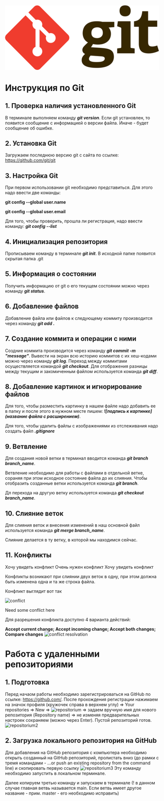 ![Тут должно быть лого](Git-logo.png)
# Инструкция по Git
## 1. Проверка наличия установленного Git
В терминале выполняем команду ***git version***. Если git установлен, то появится сообщение с информацией о версии файла. Иначе - будет сообщение об ошибке.

## 2. Установка Git
Загружаем последнюю версию git с сайта по ссылке: https://github.com/git/git

## 3. Настройка Git
При первом использовании git необходимо представиться. Для этого надо ввести две команды: 

__git config --global user.name__

__git config --global user.email__

Для того, чтобы проверить, прошла ли регистрация, надо ввести команду: ***git config --list***

## 4. Инициализация репозитория
Прописываем команду в терминале ***git init***. В исходной папке появится скрытая папка .git

## 5. Информация о состоянии
Получить информацию от git о его текущем состоянии можно через команду ***git status***.

## 6. Добавление файлов
Добавление файла или файлов к следующему коммиту производится через команду ***git add .***

## 7. Создание коммита и операции с ними
Создние коммита производится через команду ***git commit -m "message"***. Вывести на экран всю историю коммитов с их хеш-кодами можно через команду ***git log***. Переход между коммитами осуществляется командой ***git checkout***. Для отображения разницы между текущим и закомиченным файлом используется команда ***git diff***.

## 8. Добавление картинок и игнорирование файлов
Для того, чтобы разместить картинку в нашем файле надо добавить ее в папку и после этого в нужном месте пишем: ***![подпись к картинке](название файла с расширением)***.

Для того, чтобы удалить файлы с изображениями из отслеживания надо создать файл ***.gitignore***

## 9. Ветвление
Для создания новой ветки в терминал вводится команда ***git branch branch_name***. 

Ветвление необходимо для работы с файлами в отдельной ветке, сораняя при этом исходное состояние файла до их слияния. Чтобы отобразить созданные ветки используется команда ***git branch***.

Дл перехода на другую ветку используется команда ***git checkout branch_name***.

## 10. Слияние веток 

Для слияния веток и внесения изменений в наш основной файл используется команда ***git merge branch_name***.

Слияние делается в ту ветку, в которой мы находимся сейчас.

## 11. Конфликты

Хочу увидеть конфликт
Очень нужен конфликт
Хочу увидеть конфликт

Конфликты возникают при слиянии двух веток в одну, при этом должна быть изменена одна и та же строка файла.

Конфликт выглядит вот так

![conflict](conflict.png)

Need some conflict here

Для разрешения конфликта доступно 4 варианта действий:

__Accept current change; Accept incoming change; Accept both changes; Compare changes__
![conflict resolvation](conflict_res.png)

# Работа с удаленными репозиториями

## 1. Подготовка
Перед начаом работы необходимо зарегистрироваться на GitHub по ссылке: https://github.com/. После прохождения регистрации нажимаем на значок профиля (кружочек справа в верхнем углу) => Your repositories => New => ![repositorium](reposit1.png.png) => задаем вручную имя для нового репозитория (Repository name) => не изменяя предварительных настроек сохраняем (можно через Enter). Пустой репозиторий готов.
 ![repositorium2](reposit2.png)

 ## 2. Загрузка локального репозитория на GitHub
 Для добавления на GitHub репозитория с компьютера необходимо открыть созданный на GitHub репозиторий, пролистать вниз (до рамки с тремя командами - …or push an existing repository from the command line) и скопировать первую ссылку ![repositorium3](reposit3.png)
 Эту команду необходимо запустить в локальном терминале.

Далее копируем третью команду и запускаем в терминале (! в данном случае главная ветвь называется main. Если ветвь имеет другое название - прим. master - его необходимо исправить)
